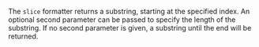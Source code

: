 The `slice` formatter returns a substring, starting at the specified index.
An optional second parameter can be passed to specify the length of the substring.
If no second parameter is given, a substring until the end will be returned.

<rv-example-tabs class="pt-3" handle="replace-first-formatter">
<template type="single-html-file">
<div rv-text="'Mega Man and Super Mario' | slice 13"></div>
<div rv-text="'Mega Man and Super Mario' | slice 0 8"></div>
</template>
</rv-example-tabs>